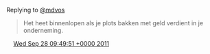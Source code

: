Replying to [@mdvos](https://twitter.com/@mdvos/status/118761283423191041)

> Het heet binnenlopen als je plots bakken met geld verdient in je onderneming\.

<img src="../../media/tweet.ico" width="12" /> [Wed Sep 28 09:49:51 +0000 2011](https://twitter.com/DromerDenker/status/118985762862673920)